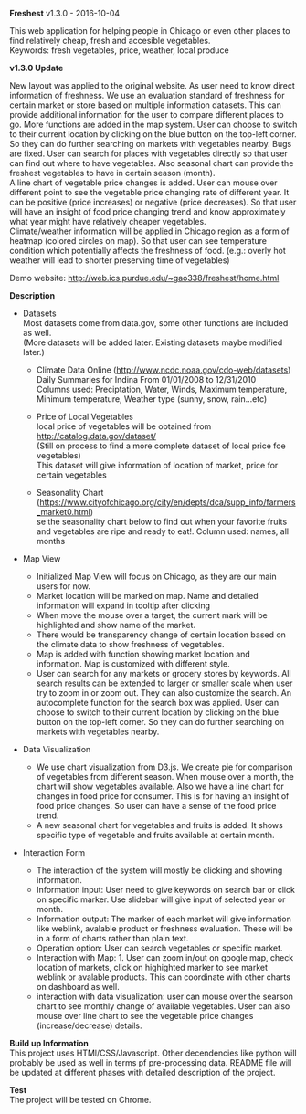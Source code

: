 **Freshest**  v1.3.0 - 2016-10-04

This web application for helping people in Chicago or even other places to find relatively cheap, fresh and accesible vegetables.  
Keywords: fresh vegetables, price, weather, local produce


**v1.3.0 Update**  

New layout was applied to the original website. As user need to know direct information of freshness. We use an evaluation standard of freshness for certain market or store based on multiple information datasets. This can provide additional information for the user to compare different places to go.
More functions are added in the map system. User can choose to switch to their current location by clicking on the blue button on the top-left corner. So they can do further searching on markets with vegetables nearby. Bugs are fixed. User can search for places with vegetables directly so that user can find out where to have vegetables. Also seasonal chart can provide the freshest vegetables to have in certain season (month).      
A line chart of vegetable price changes is added. User can mouse over different point to see the vegetable price changing rate of different year. It can be positive (price increases) or negative (price decreases). So that user will have an insight of food price changing trend and know approximately what year might have relatively cheaper vegetables.  
Climate/weather information will be applied in Chicago region as a form of heatmap (colored circles on map). So that user can see temperature condition which potentially affects the freshness of food. (e.g.: overly hot weather will lead to shorter preserving time of vegetables)
 

Demo website: http://web.ics.purdue.edu/~gao338/freshest/home.html

**Description**

* Datasets  
Most datasets come from data.gov, some other functions are included as well.  
(More datasets will be added later. Existing datasets maybe modified later.)  
  * Climate Data Online (http://www.ncdc.noaa.gov/cdo-web/datasets)  
  Daily Summaries for Indina From 01/01/2008 to 12/31/2010  
  Columns used: Preciptation, Water, Winds, Maximum temperature, Minimum temperature, Weather type (sunny, snow, rain...etc)

  * Price of Local Vegetables  
  local price of vegetables will be obtained from http://catalog.data.gov/dataset/   
  (Still on process to find a more complete dataset of local price foe vegetables)  
  This dataset will give information of location of market, price for certain vegetables

  * Seasonality Chart (https://www.cityofchicago.org/city/en/depts/dca/supp_info/farmers_market0.html)  
  se the seasonality chart below to find out when your favorite fruits and vegetables are ripe and ready to eat!.
  Column used: names, all months


* Map View  
  * Initialized Map View will focus on Chicago, as they are our main users for now.  
  * Market location will be marked on map. Name and detailed information will expand in tooltip after clicking
  * When move the mouse over a target, the current mark will be highlighted and show name of the market.
  * There would be transparency change of certain location based on the climate data to show freshness of vegetables.
  * Map is added with function showing market location and information. Map is customized with different style.  
  * User can search for any markets or grocery stores by keywords. All search results can be extended to larger or smaller scale when user try to zoom in or zoom out. They can also customize the search. An autocomplete function for the search box was applied. User can choose to switch to their current location by clicking on the blue button on the top-left corner. So they can do further searching on markets with vegetables nearby.  

* Data Visualization  
  * We use chart visualization from D3.js. We create pie for comparison of vegetables from different season. When mouse over a month, the chart will show vegetables available. Also we have a line chart for changes in food price for consumer. This is for having an insight of food price changes. So user can have a sense of the food price trend.  
  * A new seasonal chart for vegetables and fruits is added. It shows specific type of vegetable and fruits available at certain month. 


* Interaction Form
  * The interaction of the system will mostly be clicking and showing information.
  * Information input: User need to give keywords on search bar or click on specific marker. Use slidebar will give input of selected year or month.
  * Information output: The marker of each market will give information like weblink, avalable product or freshness evaluation. These will be in a form of charts rather than plain text.
  * Operation option: User can search vegetables or specific market.
  * Interaction with Map: 1. User can zoom in/out on google map, check location of markets, click on highighted marker to see market weblink or avalable products. This can coordinate with other charts on dashboard as well.
  * interaction with data visualization: user can mouse over the searson chart to see monthly change of available vegetables. User can also mouse over line chart to see the vegetable price changes (increase/decrease) details.

**Build up Information**  
This project uses HTMl/CSS/Javascript. Other decendencies like python will probably be used as well in terms pf pre-processing data. README file will be updated at different phases with detailed description of the project.

**Test**  
The project will be tested on Chrome.
